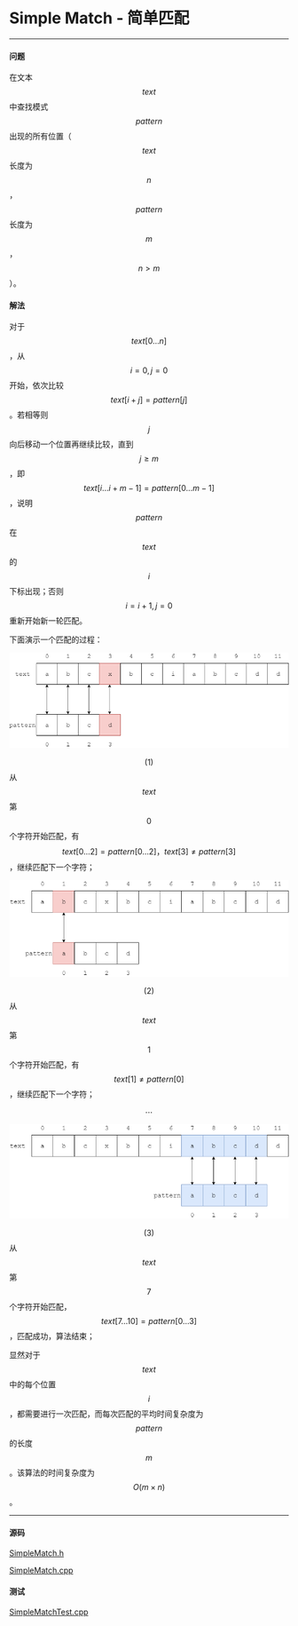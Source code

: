 <script type="text/javascript" src="https://cdnjs.cloudflare.com/ajax/libs/mathjax/2.7.1/MathJax.js?config=TeX-AMS-MML_HTMLorMML"></script>

# Simple Match - 简单匹配

--------

#### 问题

在文本$$ text $$中查找模式$$ pattern $$出现的所有位置（$$ text $$长度为$$ n $$，$$ pattern $$长度为$$ m $$，$$ n \gt m $$）。

#### 解法

对于$$ text[0 \dots n] $$，从$$ i = 0, j = 0 $$开始，依次比较$$ text[i+j] = pattern[j] $$。若相等则$$ j $$向后移动一个位置再继续比较，直到$$ j \ge m $$，即$$ text[i \dots i+m-1] = pattern[0 \dots m-1] $$，说明$$ pattern $$在$$ text $$的$$ i $$下标出现；否则$$ i = i+1, j = 0 $$重新开始新一轮匹配。

下面演示一个匹配的过程：

![SimpleMatch1.png](../res/SimpleMatch1.png)

$$ (1) $$ 从$$ text $$第$$ 0 $$个字符开始匹配，有$$ text[0 \dots 2] = pattern[0 \dots 2]，text[3] \ne pattern[3] $$，继续匹配下一个字符；

![SimpleMatch2.png](../res/SimpleMatch2.png)

$$ (2) $$ 从$$ text $$第$$ 1 $$个字符开始匹配，有$$ text[1] \ne pattern[0] $$，继续匹配下一个字符；

$$
\cdots
$$

![SimpleMatch3.png](../res/SimpleMatch3.png)

$$ (3) $$ 从$$ text $$第$$ 7 $$个字符开始匹配，$$ text[7 \dots 10] = pattern[0 \dots 3] $$，匹配成功，算法结束；

显然对于$$ text $$中的每个位置$$ i $$，都需要进行一次匹配，而每次匹配的平均时间复杂度为$$ pattern $$的长度$$ m $$。该算法的时间复杂度为$$ O(m \times n) $$。

--------

#### 源码

[SimpleMatch.h](https://github.com/linrongbin16/Way-to-Algorithm/blob/master/src/PatternMatch/SimpleMatch.h)

[SimpleMatch.cpp](https://github.com/linrongbin16/Way-to-Algorithm/blob/master/src/PatternMatch/SimpleMatch.cpp)

#### 测试

[SimpleMatchTest.cpp](https://github.com/linrongbin16/Way-to-Algorithm/blob/master/src/PatternMatch/SimpleMatchTest.cpp)
